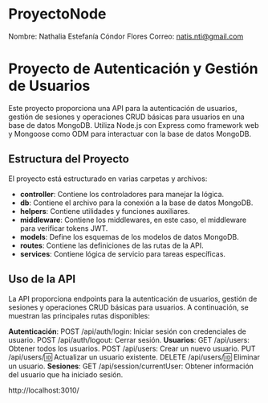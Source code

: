 # ProyectoNode
Nombre: Nathalia Estefanía Cóndor Flores
Correo: natis.nti@gmail.com

# Proyecto de Autenticación y Gestión de Usuarios

Este proyecto proporciona una API para la autenticación de usuarios, gestión de sesiones y operaciones CRUD básicas para usuarios en una base de datos MongoDB. Utiliza Node.js con Express como framework web y Mongoose como ODM para interactuar con la base de datos MongoDB.

## Estructura del Proyecto

El proyecto está estructurado en varias carpetas y archivos:

- **controller**: Contiene los controladores para manejar la lógica.
- **db**: Contiene el archivo para la conexión a la base de datos MongoDB.
- **helpers**: Contiene utilidades y funciones auxiliares.
- **middleware**: Contiene los middlewares, en este caso, el middleware para verificar tokens JWT.
- **models**: Define los esquemas de los modelos de datos MongoDB.
- **routes**: Contiene las definiciones de las rutas de la API.
- **services**: Contiene lógica de servicio para tareas específicas.

## Uso de la API


La API proporciona endpoints para la autenticación de usuarios, gestión de sesiones y operaciones CRUD básicas para usuarios. A continuación, se muestran las principales rutas disponibles:

**Autenticación**:
POST /api/auth/login: Iniciar sesión con credenciales de usuario.
POST /api/auth/logout: Cerrar sesión.
**Usuarios**:
GET /api/users: Obtener todos los usuarios.
POST /api/users: Crear un nuevo usuario.
PUT /api/users/:id: Actualizar un usuario existente.
DELETE /api/users/:id: Eliminar un usuario.
**Sesiones**:
GET /api/session/currentUser: Obtener información del usuario que ha iniciado sesión.

http://localhost:3010/


